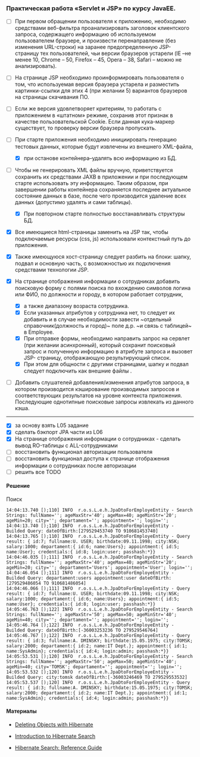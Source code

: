 ### Практическая работа «Servlet и JSP» по курсу JavaEE.

- [ ] При первом обращении пользователя к приложению, необходимо средствами веб-фильтра проанализировать заголовок клиентского запроса, содержащего информацию об используемом пользователем браузере, и произвести перенаправление (без изменения URL-строки) на заранее предопределенную JSP-страницу тех пользователей, чьи версии браузеров устарели (IE –не менее 10, Chrome – 50, Firefox – 45, Opera – 38, Safari – можно не анализировать).  
    
- [ ] На странице JSP необходимо проинформировать пользователя о том, что используемая версия браузера устарела и разместить картинки-ссылки для этих 4 (при желании 5) вариантов браузеров на страницы скачивания ПО.
      
- [ ] Если же версия удовлетворяет критериям, то работать с приложением в «штатном» режиме, сохранив этот признак в качестве пользовательской Cookie. Если данная кука-маркер существует, то проверку версии браузера пропускать.
    
- [ ] При старте приложения необходимо инициировать генерацию тестовых данных, которые будут извлечены из внешнего XML-файла, 
    - [x] при останове контейнера–удалять всю информацию из БД. 
    
- [ ] Чтобы не генерировать XML файлы вручную, приветствуется сохранить их средствами JAXB в приложении и при последующем старте использовать эту информацию. Таким образом, при завершении работы контейнера сохраняется последнее актуальное состояние данных в базе, после чего производится удаление всех данных (допустимо удалять и сами таблицы). 
    - [x] При повторном старте полностью восстанавливать структуры БД.   
    
- [x] Все имеющиеся html-страницы заменить на JSP так, чтобы подключаемые ресурсы (css, js) использовали контекстный путь до приложения. 
       
- [x] Также имеющуюся хост-страницу следует разбить на блоки: шапку, подвал и основную часть, с возможностью их подключения средствами технологии JSP.
    
- [x] На странице отображения информации о сотрудниках добавить поисковую форму с полями поиска по вхождению символов логина или ФИО, по должности и городу, в котором работает сотрудник, 
    - [x] а также диапазону возраста сотрудника. 
    - [x] Если указанных атрибутов у сотрудника нет, то следует их добавить и в случае необходимости завести ~отдельный справочник(должность и город)~ поле д.р. ~и связь с таблицей~ в Employee. 
    - [x] При отправке формы, необходимо направить запрос на сервлет (при желании асинхронный), который сохранит поисковый запрос и полученную информацию в атрибуте запроса и вызовет JSP- страницу, отображающую результирующий список.    
    - [x] При этом для общности с другими страницами, шапку и подвал следует подключить как внешние файлы .
    
- [ ] Добавить слушателей добавления/изменения атрибутов запроса, в котором производится кэширование производимых запросов и соответствующих результатов на уровне контекста приложения. Последующие однотипные поисковые запросы извлекать из данного кэша.

- - - 

- [x] за основу взять L05 задание
- [x] сделать бэкпорт JPA части из L06
- [x] На странице отображения информации о сотрудниках - сделать вывод RO-таблицы с ALL-сотрудниками
- [ ] восстановить функционал авторизации пользователя
- [ ] восстановить функционал доступа к странице отображения информации о сотрудниках после авторизации
- [ ] решить все TODO

#### Решение

Поиск
```
14:04:13.740 [);110] INFO  r.o.s.L.e.h.JpaDtoForEmployeEntity - Search Strings: fullName=''; ageMaxStr='40'; ageMax=40; ageMinStr='20'; ageMin=20; city=''; departament=''; appointment=''; login=''; 
14:04:13.740 [);110] INFO  r.o.s.L.e.h.JpaDtoForEmployeEntity - Builded Query: dateOfBirth:[279529453740 TO 910681453740]
14:04:13.765 [);110] INFO  r.o.s.L.e.h.JpaDtoForEmployeEntity - Query result: { id:7; fullname:U. USER; birthdate:09.11.1998; city:NSK; salary:1000; departament:{ id:6; name:Users}; appointment:{ id:5; name:User}; credentials:{ id:8; login:user; passhash:*}}
14:04:46.035 [);111] INFO  r.o.s.L.e.h.JpaDtoForEmployeEntity - Search Strings: fullName=''; ageMaxStr='40'; ageMax=40; ageMinStr='20'; ageMin=20; city=''; departament='Users'; appointment='User'; login=''; 
14:04:46.054 [);111] INFO  r.o.s.L.e.h.JpaDtoForEmployeEntity - Builded Query: departament:users appointment:user dateOfBirth:[279529486054 TO 910681486054]
14:04:46.066 [);111] INFO  r.o.s.L.e.h.JpaDtoForEmployeEntity - Query result: { id:7; fullname:U. USER; birthdate:09.11.1998; city:NSK; salary:1000; departament:{ id:6; name:Users}; appointment:{ id:5; name:User}; credentials:{ id:8; login:user; passhash:*}}
14:05:46.763 [);122] INFO  r.o.s.L.e.h.JpaDtoForEmployeEntity - Search Strings: fullName=''; ageMaxStr='50'; ageMax=50; ageMinStr='40'; ageMin=40; city=''; departament=''; appointment=''; login=''; 
14:05:46.764 [);122] INFO  r.o.s.L.e.h.JpaDtoForEmployeEntity - Builded Query: dateOfBirth:[-36003253236 TO 279529546764]
14:05:46.767 [);122] INFO  r.o.s.L.e.h.JpaDtoForEmployeEntity - Query result: { id:3; fullname:A. DMINSKY; birthdate:15.05.1975; city:TOMSK; salary:2000; departament:{ id:2; name:IT Dept.}; appointment:{ id:1; name:SysAdmin}; credentials:{ id:4; login:admin; passhash:*}}
14:05:53.531 [);120] INFO  r.o.s.L.e.h.JpaDtoForEmployeEntity - Search Strings: fullName=''; ageMaxStr='50'; ageMax=50; ageMinStr='40'; ageMin=40; city='TOMSK'; departament=''; appointment=''; login=''; 
14:05:53.532 [);120] INFO  r.o.s.L.e.h.JpaDtoForEmployeEntity - Builded Query: city:tomsk dateOfBirth:[-36003246469 TO 279529553532]
14:05:53.537 [);120] INFO  r.o.s.L.e.h.JpaDtoForEmployeEntity - Query result: { id:3; fullname:A. DMINSKY; birthdate:15.05.1975; city:TOMSK; salary:2000; departament:{ id:2; name:IT Dept.}; appointment:{ id:1; name:SysAdmin}; credentials:{ id:4; login:admin; passhash:*}}
```

    
#### Материалы

- [Deleting Objects with Hibernate](https://www.baeldung.com/delete-with-hibernate)

- [Introduction to Hibernate Search](https://www.baeldung.com/hibernate-search)

- [Hibernate Search: Reference Guide](http://docs.jboss.org/hibernate/search/5.10/reference/en-US/html_single/#_searching)    